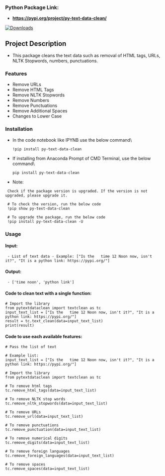 ### Python Package Link:
 - __https://pypi.org/project/py-text-data-clean/__

[![Downloads](https://static.pepy.tech/badge/py-text-data-clean)](https://pepy.tech/project/py-text-data-clean)

## Project Description
- This package cleans the text data such as removal of HTML tags, URLs, NLTK Stopwords, numbers, punctuations.
 
### Features
 - Remove URLs
 - Remove HTML Tags
 - Remove NLTK Stopwords
 - Remove Numbers
 - Remove Punctuations
 - Remove Additional Spaces
 - Changes to Lower Case
 
### Installation
 - In the code notebook like IPYNB use the below command\
   ```
   !pip install py-text-data-clean
   ```
 
 
 - If installing from Anaconda Prompt of CMD Terminal, use the below command\
   ```
   pip install py-text-data-clean
   ```
   
 - Note:
  ```
   Check if the package version is upgraded. If the version is not upgraded, please upgrade it.

   # To check the version, run the below code
   !pip show py-text-data-clean

   # To upgrade the package, run the below code
   !pip install py-text-data-clean -U
   ```

### Usage

#### Input:
```
 - List of text data - Example: ["Is the   time 12 Noon now, isn't it?", "It is a python link: https://pypi.org/"]
 ```
 
#### Output:
```
 - ['time noon', 'python link']
 ```
 
#### Code to clean text with a single function:
 ```
 # Import the library
 from pytextdataclean import textclean as tc
 input_text_list = ["Is the   time 12 Noon now, isn't it?", "It is a python link: https://pypi.org/"]
 result = tc.text_clean(data=input_text_list)
 print(result)
 ```

 #### Code to use each available features:

 ```
 # Pass the list of text

 # Example list:
 input_text_list = ["Is the   time 12 Noon now, isn't it?", "It is a python link: https://pypi.org/"]

 # Import the library
 from pytextdataclean import textclean as tc

 # To remove html tags
 tc.remove_html_tags(data=input_text_list)

 # To remove NLTK stop words
 tc.remove_nltk_stopwords(data=input_text_list)

 # To remove URLs
 tc.remove_url(data=input_text_list)

 # To remove punctuations
 tc.remove_punctuation(data=input_text_list)

 # To remove numerical digits
 tc.remove_digits(data=input_text_list)

 # To remove foreign languages
 tc.remove_foreign_languages(data=input_text_list)

 # To remove spaces
 tc.remove_spaces(data=input_text_list)
 ```

